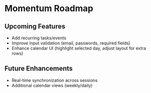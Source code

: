# Momentum Roadmap

## Upcoming Features
- Add recurring tasks/events
- Improve input validation (email, passwords, required fields)
- Enhance calendar UI (highlight selected day, adjust layout for extra rows)

## Future Enhancements
- Real-time synchronization across sessions
- Additional calendar views (weekly/daily)

